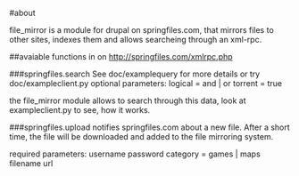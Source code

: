 #about

file_mirror is a module for drupal on springfiles.com, that mirrors files to other sites, indexes them and allows searcheing through an xml-rpc.


##avaiable functions in on http://springfiles.com/xmlrpc.php

###springfiles.search
See doc/examplequery for more details or try doc/exampleclient.py
optional parameters:
	logical = and | or
	torrent = true

the file_mirror module allows to search through this data, look at exampleclient.py to see, how it works.

###springfiles.upload
notifies springfiles.com about a new file. After a short time, the file will be downloaded and added to the file mirroring system.

required parameters:
	username
	password
	category = games | maps
	filename
	url



